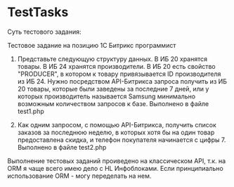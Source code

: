 # TestTasks

Суть тестового задания:

Тестовое задание на позицию 1С Битрикс программист

1) Представьте следующую структуру данных. В ИБ 20 хранятся товары. В ИБ 24 хранятся производители. В ИБ 20 есть свойство "PRODUCER", в котором к товару привязывается ID производителя из ИБ 24. 
Нужно посредством API-Битрикса запроса получить из ИБ 20 товары, которые были заведены за последние 7 дней, или у которых производитель называется Samsung минимально возможным количеством запросов к базе.
Выполнено в файле test1.php

2) Как одним запросом, с помощью API-Битрикса, получить список заказов за последнюю неделю, в которых хотя бы на один товар предоставлена скидка, и телефон покупателя начинается с цифры 7.
Выполнено в файле test2.php

Выполнение тестовых заданий проиведено на классическом API, т.к. на ORM я чаще всего имею дело с HL Инфоблоками. Если принципиально использование ORM - могу переделать на нем.


